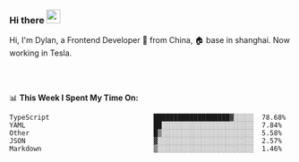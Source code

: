 ### Hi there <img src="https://media.giphy.com/media/hvRJCLFzcasrR4ia7z/giphy.gif" width="25px">

<!-- ![visitors](https://visitor-badge.glitch.me/badge?page_id=dislfyer.dislfyer) -->

Hi, I'm Dylan, a Frontend Developer 🚀 from China, 🏠 base in shanghai. Now working in Tesla.

<br/>
<br/>

📊 **This Week I Spent My Time On:**


<!--START_SECTION:waka-->

```text
TypeScript                          ███████████████████▓░░░░░  78.68%
YAML                                ██░░░░░░░░░░░░░░░░░░░░░░░  7.84%
Other                               █▒░░░░░░░░░░░░░░░░░░░░░░░  5.58%
JSON                                ▓░░░░░░░░░░░░░░░░░░░░░░░░  2.57%
Markdown                            ▒░░░░░░░░░░░░░░░░░░░░░░░░  1.46%
```

<!--END_SECTION:waka-->

<!--
**About Me:**
 -->
